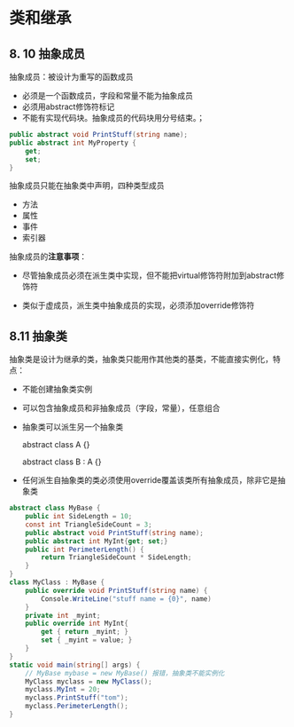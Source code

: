 # 类和继承

## 8. 10 抽象成员

抽象成员：被设计为重写的函数成员

+ 必须是一个函数成员，字段和常量不能为抽象成员
+ 必须用abstract修饰符标记
+ 不能有实现代码块。抽象成员的代码块用分号结束。；

```c#
public abstract void PrintStuff(string name);
public abstract int MyProperty {
    get;
    set;
}
```

抽象成员只能在抽象类中声明，四种类型成员

+ 方法
+ 属性
+ 事件
+ 索引器

抽象成员的**注意事项**：

+ 尽管抽象成员必须在派生类中实现，但不能把virtual修饰符附加到abstract修饰符

+ 类似于虚成员，派生类中抽象成员的实现，必须添加override修饰符

## 8.11 抽象类

抽象类是设计为继承的类，抽象类只能用作其他类的基类，不能直接实例化，特点：

+ 不能创建抽象类实例

+ 可以包含抽象成员和非抽象成员（字段，常量），任意组合

+ 抽象类可以派生另一个抽象类

  abstract class A {}

  abstract class B : A {}

+ 任何派生自抽象类的类必须使用override覆盖该类所有抽象成员，除非它是抽象类

```c#
abstract class MyBase {
    public int SideLength = 10;
    const int TriangleSideCount = 3;
    public abstract void PrintStuff(string name);
    public abstract int MyInt{get; set;}
    public int PerimeterLength() {
        return TriangleSideCount * SideLength;
    }
}
class MyClass : MyBase {
    public override void PrintStuff(string name) {
        Console.WriteLine("stuff name = {0}", name)
    }
    private int _myint;
    public override int MyInt{
   		get { return _myint; }
        set { _myint = value; }
    }
}
static void main(string[] args) {
    // MyBase mybase = new MyBase() 报错，抽象类不能实例化
    MyClass myclass = new MyClass();
    myclass.MyInt = 20;
    myclass.PrintStuff("tom");
    myclass.PerimeterLength();
}
```



